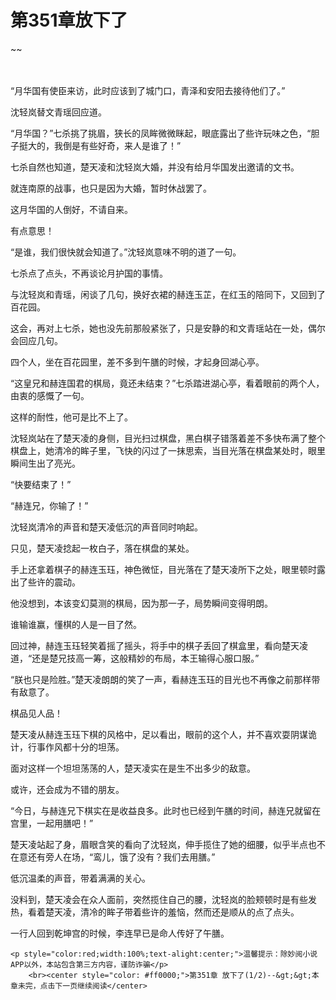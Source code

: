 # 第351章放下了
~~
    	    <p name="pagetop" href="javascript:void(0);" onclick="return false" style="line-height: 35px;padding: 10px;color: #333;"> </p><p>“月华国有使臣来访，此时应该到了城门口，青泽和安阳去接待他们了。”</p><p>沈轻岚替文青瑶回应道。</p><p>“月华国？”七杀挑了挑眉，狭长的凤眸微微眯起，眼底露出了些许玩味之色，“胆子挺大的，我倒是有些好奇，来人是谁了！”</p><p>七杀自然也知道，楚天凌和沈轻岚大婚，并没有给月华国发出邀请的文书。</p><p>就连南原的战事，也只是因为大婚，暂时休战罢了。</p><p>这月华国的人倒好，不请自来。</p><p>有点意思！</p><p>“是谁，我们很快就会知道了。”沈轻岚意味不明的道了一句。</p><p>七杀点了点头，不再谈论月护国的事情。</p><p>与沈轻岚和青瑶，闲谈了几句，换好衣裙的赫连玉芷，在红玉的陪同下，又回到了百花园。</p><p>这会，再对上七杀，她也没先前那般紧张了，只是安静的和文青瑶站在一处，偶尔会回应几句。</p><p>四个人，坐在百花园里，差不多到午膳的时候，才起身回湖心亭。</p><p>“这皇兄和赫连国君的棋局，竟还未结束？”七杀踏进湖心亭，看着眼前的两个人，由衷的感慨了一句。</p><p>这样的耐性，他可是比不上了。</p><p>沈轻岚站在了楚天凌的身侧，目光扫过棋盘，黑白棋子错落着差不多快布满了整个棋盘上，她清冷的眸子里，飞快的闪过了一抹思索，当目光落在棋盘某处时，眼里瞬间生出了亮光。</p><p>“快要结束了！”</p><p>“赫连兄，你输了！”</p><p>沈轻岚清冷的声音和楚天凌低沉的声音同时响起。</p><p>只见，楚天凌捻起一枚白子，落在棋盘的某处。</p><p>手上还拿着棋子的赫连玉珏，神色微怔，目光落在了楚天凌所下之处，眼里顿时露出了些许的震动。</p><p>他没想到，本该变幻莫测的棋局，因为那一子，局势瞬间变得明朗。</p><p>谁输谁赢，懂棋的人是一目了然。</p><p>回过神，赫连玉珏轻笑着摇了摇头，将手中的棋子丢回了棋盒里，看向楚天凌道，“还是楚兄技高一筹，这般精妙的布局，本王输得心服口服。”</p><p>“朕也只是险胜。”楚天凌朗朗的笑了一声，看赫连玉珏的目光也不再像之前那样带有敌意了。</p><p>棋品见人品！</p><p>楚天凌从赫连玉珏下棋的风格中，足以看出，眼前的这个人，并不喜欢耍阴谋诡计，行事作风都十分的坦荡。</p><p>面对这样一个坦坦荡荡的人，楚天凌实在是生不出多少的敌意。</p><p>或许，还会成为不错的朋友。</p><p>“今日，与赫连兄下棋实在是收益良多。此时也已经到午膳的时间，赫连兄就留在宫里，一起用膳吧！”</p><p>楚天凌站起了身，眉眼含笑的看向了沈轻岚，伸手揽住了她的细腰，似乎半点也不在意还有旁人在场，“鸾儿，饿了没有？我们去用膳。”</p><p>低沉温柔的声音，带着满满的关心。</p><p>没料到，楚天凌会在众人面前，突然揽住自己的腰，沈轻岚的脸颊顿时是有些发热，看着楚天凌，清冷的眸子带着些许的羞恼，然而还是顺从的点了点头。</p><p>一行人回到乾坤宫的时候，李连早已是命人传好了午膳。</p>
    	
   	<p style="color:red;width:100%;text-alight:center;">温馨提示：除妙阅小说APP以外，本站包含第三方内容，谨防诈骗</p>
    	<br><center style="color: #ff0000;">第351章 放下了(1/2)--&gt;&gt;本章未完，点击下一页继续阅读</center>
    	